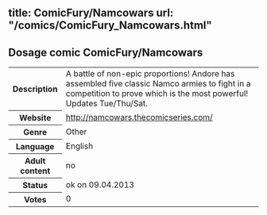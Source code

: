 title: ComicFury/Namcowars
url: "/comics/ComicFury_Namcowars.html"
---
Dosage comic ComicFury/Namcowars
-----------------------------------------

<table class="comicinfo">
<tr>
<th>Description</th><td>A battle of non-epic proportions! Andore has assembled five classic Namco armies to fight in a competition to prove which is the most powerful! Updates Tue/Thu/Sat.</td>
</tr>
<tr>
<th>Website</th><td><a href="http://namcowars.thecomicseries.com/">http://namcowars.thecomicseries.com/</a></td>
</tr>
<tr>
<th>Genre</th><td>Other</td>
</tr>
<tr>
<th>Language</th><td>English</td>
</tr>
<tr>
<th>Adult content</th><td>no</td>
</tr>
<tr>
<th>Status</th><td>ok on 09.04.2013</td>
</tr>
<tr>
<th>Votes</th><td>0</div></td>
</tr>
</table>
